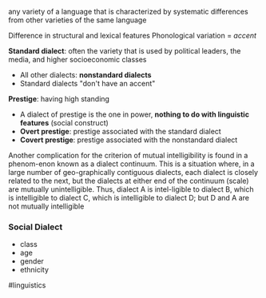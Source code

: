 any variety of a language that is characterized by systematic differences from other varieties of the same language

Difference in structural and lexical features
Phonological variation = *accent*

**Standard dialect**: often the variety that is used by political leaders, the media, and higher socioeconomic classes 
- All other dialects: **nonstandard dialects**
- Standard dialects "don't have an accent"

**Prestige**: having high standing
- A dialect of prestige is the one in power, **nothing to do with linguistic features** (social construct)
- **Overt prestige**: prestige associated with the standard dialect
- **Covert prestige**: prestige associated with the nonstandard dialect

Another complication for the criterion of mutual intelligibility is found in a phenom-enon known as a dialect continuum. This is a situation where, in a large number of geo-graphically contiguous dialects, each dialect is closely related to the next, but the dialects at either end of the continuum (scale) are mutually unintelligible. Thus, dialect A is intel-ligible to dialect B, which is intelligible to dialect C, which is intelligible to dialect D; but D and A are not mutually intelligible
### Social Dialect
- class
- age
- gender
- ethnicity

#linguistics 